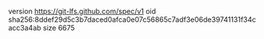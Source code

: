 version https://git-lfs.github.com/spec/v1
oid sha256:8ddef29d5c3b7daced0afca0e07c56865c7adf3e06de39741131f34cacc3a4ab
size 6675
